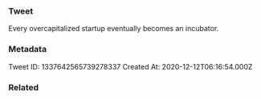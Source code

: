 ### Tweet
Every overcapitalized startup eventually becomes an incubator.

### Metadata
Tweet ID: 1337642565739278337
Created At: 2020-12-12T06:16:54.000Z

### Related

